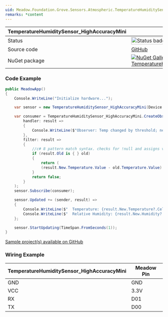 ```yaml
---
uid: Meadow.Foundation.Grove.Sensors.Atmospheric.TemperatureHumiditySensor_HighAccuracyMini
remarks: *content
---
```


| TemperatureHumiditySensor_HighAccuracyMini | |
|--------|--------|
| Status | <img src="https://img.shields.io/badge/Working-brightgreen" style="width: auto; height: -webkit-fill-available;" alt="Status badge: working" /> |
| Source code | [GitHub](https://github.com/WildernessLabs/Meadow.Foundation.Grove/tree/main/Source/TemperatureHumiditySensor_HighAccuracyMini) |
| NuGet package | <a href="https://www.nuget.org/packages/Meadow.Foundation.Grove.Sensors.Atmospheric.TemperatureHumiditySensor_HighAccuracyMini/" target="_blank"><img src="https://img.shields.io/nuget/v/Meadow.Foundation.Grove.Sensors.Atmospheric.TemperatureHumiditySensor_HighAccuracyMini.svg?label=Meadow.Foundation.Grove.Sensors.Atmospheric.TemperatureHumiditySensor_HighAccuracyMini" alt="NuGet Gallery for TemperatureHumiditySensor_HighAccuracyMini" /></a> |

### Code Example

```csharp
public MeadowApp()
{
    Console.WriteLine("Initialize hardware...");

    var sensor = new TemperatureHumiditySensor_HighAccuracyMini(Device.CreateI2cBus());

    var consumer = TemperatureHumiditySensor_HighAccuracyMini.CreateObserver(
        handler: result =>
        {
            Console.WriteLine($"Observer: Temp changed by threshold; new temp: {result.New.Temperature?.Celsius:N2}C, old: {result.Old?.Temperature?.Celsius:N2}C");
        },
        filter: result =>
        {
            //c# 8 pattern match syntax. checks for !null and assigns var.
            if (result.Old is { } old)
            {
                return (
                (result.New.Temperature.Value - old.Temperature.Value).Abs().Celsius > 0.5);
            }
            return false;
        }
    );
    sensor.Subscribe(consumer);

    sensor.Updated += (sender, result) =>
    {
        Console.WriteLine($"  Temperature: {result.New.Temperature?.Celsius:N2}C");
        Console.WriteLine($"  Relative Humidity: {result.New.Humidity?.Percent:N2}%");
    };

    sensor.StartUpdating(TimeSpan.FromSeconds(1));
}

```

[Sample project(s) available on GitHub](https://github.com/WildernessLabs/Meadow.Foundation.Grove/tree/main/Source/TemperatureHumiditySensor_HighAccuracyMini/Sample/TemperatureHumiditySensor_HighAccuracyMini_Sample)

### Wiring Example

| TemperatureHumiditySensor_HighAccuracyMini | Meadow Pin |
|--------|------------|
| GND    | GND        |
| VCC    | 3.3V       |
| RX     | D01        |
| TX     | D00        |


















